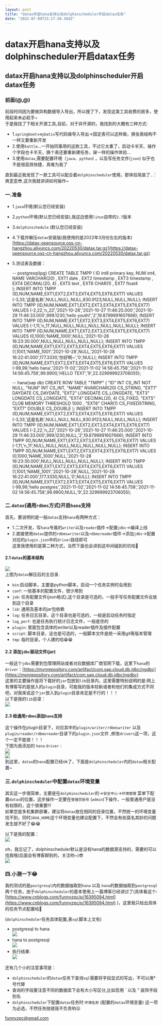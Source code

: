 ```yaml
---
layout: post
title: "datax开启hana支持以及dolphinscheduler开启datax任务"
date: "2022-07-09T23:17:30.384Z"
---
```

datax开启hana支持以及dolphinscheduler开启datax任务
========================================

datax开启hana支持以及dolphinscheduler开启datax任务
----------------------------------------

### 前面(@,@)

前段时间因为要做异构数据导入导出，所以搜了下，发现这类工具收费的居多，使用起来未必趁手~  
于是我找了下相关开源工具,目前，对于非开源的，我找到的大概有三种方式:

*   1.`springboot`+`mybatis`写代码做导入导出->固定表可以这样做，换张表结构不一样又要重新开发
*   2.使用`kattle`...一开始同事用的这款工具，不过它太重了，启动卡半天、操作个字段也卡半天，换个表还要重新建任务，屎一样的操作体验...
*   3.使用`datax`,需要配置环境（`java`、`python`) ，以及写任务文件(`json`) 似乎也不是很高效快捷，真难为我了

直到最近我发现了一款工具可以配合着`dolphinscheduler`使用，那体验简直了..：爽歪歪😎,这次我就讲讲如何操作~

### 一.准备

*   1.`java`环境(默认您已经安装)
*   2.`python`环境(默认您已经安装),我这边使用`linux`自带的`2.7`版本
*   3.`dolphinschedule` (默认您已经安装)
*   4.下载并解压`datax`安装版(我使用的是2022年3月份左右的版本)[https://datax-opensource.oss-cn-hangzhou.aliyuncs.com/20220530/datax.tar.gz](https://datax-opensource.oss-cn-hangzhou.aliyuncs.com/20220530/datax.tar.gz)
*   5.测试表及数据：

    
    -- postgresql(pg)
    CREATE  TABLE TMPP ( 
     ID int8 primary key, 
     NUM int4, 
     NAME VARCHAR(20) , 
     EXT1 date , 
     EXT2 timestamp ,
     EXT3 timestamp , 
     EXT4 DECIMAL(20, 4) , 
     EXT5 text    , 
     EXT6 CHAR(1) , 
     EXT7 float4  
    );
    INSERT INTO TMPP (ID,NUM,NAME,EXT1,EXT2,EXT3,EXT4,EXT5,EXT6,EXT7) VALUES (-3,33,'这是名称',NULL,NULL,NULL,830.9123,NULL,NULL,NULL);
    INSERT INTO TMPP (ID,NUM,NAME,EXT1,EXT2,EXT3,EXT4,EXT5,EXT6,EXT7) VALUES (-2,22,'n_22','2021-10-28','2021-10-27 11:46:25.000','2021-10-29 11:46:33.000',999.1230,'hello youth!','2',19.8799991607666);
    INSERT INTO TMPP (ID,NUM,NAME,EXT1,EXT2,EXT3,EXT4,EXT5,EXT6,EXT7) VALUES (-1,11,'n_11',NULL,NULL,NULL,NULL,NULL,NULL,NULL);
    INSERT INTO TMPP (ID,NUM,NAME,EXT1,EXT2,EXT3,EXT4,EXT5,EXT6,EXT7) VALUES (0,1000,'NAME_1000',NULL,'2021-10-28 16:23:30.000',NULL,NULL,NULL,NULL,NULL);
    INSERT INTO TMPP (ID,NUM,NAME,EXT1,EXT2,EXT3,EXT4,EXT5,EXT6,EXT7) VALUES (1,1001,'NAME_1001','2021-10-28',NULL,'2021-10-28 16:22:41.000',177.3330,'你好啊~','0',NULL);
    INSERT INTO TMPP (ID,NUM,NAME,EXT1,EXT2,EXT3,EXT4,EXT5,EXT6,EXT7) VALUES (-99,99,'hello hana','2021-11-02','2021-11-02 14:56:45.758','2021-11-02 14:56:45.758',99.9900,'HELLO TEXT','9',22.329999923706055);
      
    -- hana(sap db)
    CREATE ROW TABLE "TMPP" ( "ID" INT CS_INT NOT NULL, "NUM" INT CS_INT, "NAME" NVARCHAR(20) CS_STRING, "EXT1" DAYDATE CS_DAYDATE, "EXT2" LONGDATE CS_LONGDATE, "EXT3" LONGDATE CS_LONGDATE, "EXT4" DECIMAL(20, 4) CS_FIXED, "EXT5" CLOB MEMORY THRESHOLD 1000 , "EXT6" CHAR(1) CS_FIXEDSTRING, "EXT7" DOUBLE CS_DOUBLE );
    INSERT INTO TMPP (ID,NUM,NAME,EXT1,EXT2,EXT3,EXT4,EXT5,EXT6,EXT7) VALUES (-3,33,'这是名称',NULL,NULL,NULL,830.9123,NULL,NULL,NULL);
    INSERT INTO TMPP (ID,NUM,NAME,EXT1,EXT2,EXT3,EXT4,EXT5,EXT6,EXT7) VALUES (-2,22,'n_22','2021-10-28','2021-10-27 11:46:25.000','2021-10-29 11:46:33.000',999.1230,NULL,'2',19.8799991607666);
    INSERT INTO TMPP (ID,NUM,NAME,EXT1,EXT2,EXT3,EXT4,EXT5,EXT6,EXT7) VALUES (-1,11,'n_11',NULL,NULL,NULL,NULL,NULL,NULL,NULL);
    INSERT INTO TMPP (ID,NUM,NAME,EXT1,EXT2,EXT3,EXT4,EXT5,EXT6,EXT7) VALUES (0,1000,'NAME_1000',NULL,'2021-10-28 16:23:30.000',NULL,NULL,NULL,NULL,NULL);
    INSERT INTO TMPP (ID,NUM,NAME,EXT1,EXT2,EXT3,EXT4,EXT5,EXT6,EXT7) VALUES (1,1001,'NAME_1001','2021-10-28',NULL,'2021-10-28 16:22:41.000',177.3330,NULL,'0',NULL);
    INSERT INTO TMPP (ID,NUM,NAME,EXT1,EXT2,EXT3,EXT4,EXT5,EXT6,EXT7) VALUES (-99,99,'hello postgres','2021-11-02','2021-11-02 14:56:45.758','2021-11-02 14:56:45.758',99.9900,NULL,'9',22.329999923706055);
    

### 二.`datax`(通用`rdbms`方式)开启`hana`支持

首先，要说明的是一般`datax`支持`hana`有两种方式：

*   1.二次开发，写`hana`专属的`writer`以及`reader`插件->配置`jdbc`\->编译上线
*   2.直接使用`datax`提供的`rdbmswriter`以及`rdbmsreader`插件->添加`jdbc`\->配置对应的`plugin.json`中的`driver`路径即可  
    这里我使用的是第二种方式，当然下面也会讲到这中间碰到的坑哈🤣

#### 2.1 `datax`的基本结构

![](https://img2022.cnblogs.com/blog/1161789/202207/1161789-20220709233523783-488274199.png)  
上图为`datax`解压后的主目录.

*   `bin`:启动脚本，主要是python脚本，启动一个任务实例时会用到
*   `conf`: 一些基本的配置文件，很少用到
*   `job`: 任务配置文件(json格式),这个目录是可选的，一般手写任务配置文件会放到这个目录
*   `lib`: 通用及基本的jar包依赖
*   `log`: 任务日志目录，这个目录也是可选的，一般是启动任务时指定
*   `log_perf`: 也是任务执行统计日志文件，一般是空的
*   `plugin`: 里面包含具体的writer以及reader插件及插件配置
*   `script`: 脚本目录，这也是可选的，一般脚本文件是统一采用git等版本管理
*   `tmp`: 临时目录，个人建的哈😁😁

#### 2.2 添加`jdbc`驱动文件(jar)

一般这个`jdbc`需要到包管理网站或者对应数据库厂商官网下载，这里下`hana`的`driver`：[https://mvnrepository.com/artifact/com.sap.cloud.db.jdbc/ngdbc](https://mvnrepository.com/artifact/com.sap.cloud.db.jdbc/ngdbc)  
这里的主要操作是将下载好的`jar`包放到`lib`目录内，这里需要特别说明的是:网上有博客写的是放入的`plugin`目录，可能我的版本较新或者和他们的集成方式不同吧，对我来说这个`jar`放入到`plugin`目录肯定是不行的！！！  
以下是我的`lib`目录：  
![](https://img2022.cnblogs.com/blog/1161789/202207/1161789-20220709234712088-1526277400.png)

#### 2.3 给通用`rdbms`添加`hana`支持

这个操作在plugin目录下，对应其中的`plugin/writer/rdbmswriter` 以及 `plugin/reader/rdbmsreader`目录下的`plugin.json`文件 ,修改`drivers`这一项，这个一定不能错！！！  
下图为我添加的 `hana` `driver` :  
![](https://img2022.cnblogs.com/blog/1161789/202207/1161789-20220709235431910-1936831757.png)  
![](https://img2022.cnblogs.com/blog/1161789/202207/1161789-20220709235438582-1349483254.png)  
到这里，`datax`的`hana`配置已经ok了，下面是`dolphinscheduler`内的`datax`相关配置~

### 三.`dolphinscheduler`中配置`datax`环境变量

其实这一步很简单，主要是在`dolphinscheduler`的->`安全中心`\->`环境管理` 菜单下配置`datax`的位置，这步操作一定要在`管理员账号` (`admin`)下操作，一般普通用户是没有权限的，这个很重要!!!  
如果您是多机集群部署，建议将`datax`放在相同的目录位置，不然统一的环境变量找不到，同时`JAVA_HOME`这个环境变量也建议配置下，不然会有些莫名其妙的问题发生就不好了😂😂

以下是我的配置：  
![](https://img2022.cnblogs.com/blog/1161789/202207/1161789-20220710000159841-425227805.png)

oh，我忘记了，dolphinscheduler默认是没有hana的数据源支持的，需要的可以找我哦(后面会有博客聊到的，关注哟~)😎  
![](https://img2022.cnblogs.com/blog/1161789/202207/1161789-20220710000331101-893520402.png)

### 四.小测一下😂

我的测试的是`postgresql`内的数据抽取到`hana` 以及 `hana`的数据抽取到`postgresql` 两个任务，由于`dolphinscheduler`的基本使用上一篇博客已经讲过了(具体看这个:[https://www.cnblogs.com/funnyzpc/p/16395094.html](https://www.cnblogs.com/funnyzpc/p/16395094.html) )，这里我只给出具体的任务节点配置哈🤗

(`dolphinscheduler`任务具体配置,表`sql`脚本上文有)

*   postgresql to hana  
    ![](https://img2022.cnblogs.com/blog/1161789/202207/1161789-20220710000844774-509496714.png)
*   hana to postgresql  
    ![](https://img2022.cnblogs.com/blog/1161789/202207/1161789-20220710000946769-1683268728.png)
*   执行结果:  
    ![](https://img2022.cnblogs.com/blog/1161789/202207/1161789-20220710001059014-1347740371.png)

还有几个小的注意事项是：

*   `dolphinscheduler`的`datax`任务下查询`sql`需要将字段显式的写出，不可以用\*号代替
*   查询的字段要注意不同的数据库下会有大小写区分,比如否用 \` 以及 " 装饰字段别名
*   `dolphinscheduler`下配置`datax`任务时 `环境名称` (配置的`datax`环境变量) 这一项为必选，不然任务抛错我不负责哟😛

funnyzpc@gmail.com